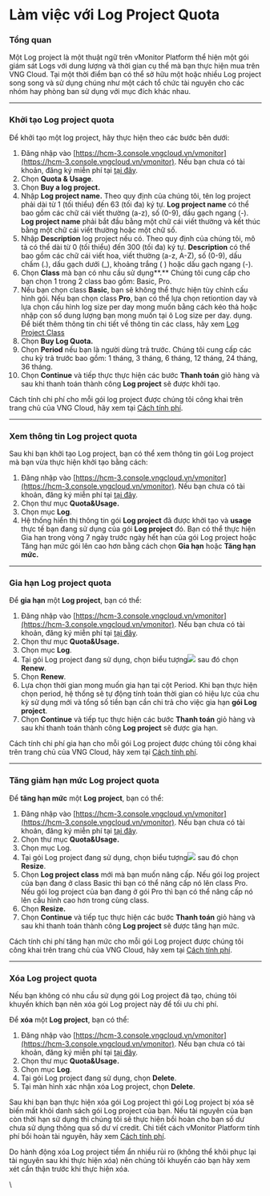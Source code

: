 # Làm việc với Log Project Quota

### Tổng quan

Một Log project là một thuật ngữ trên vMonitor Platform thể hiện một gói giám sát Logs với dung lượng và thời gian cụ thể mà bạn thực hiện mua trên VNG Cloud. Tại một thời điểm bạn có thể sở hữu một hoặc nhiều Log project song song và sử dụng chúng như một cách tổ chức tài nguyên cho các nhóm hay phòng ban sử dụng với mục đích khác nhau.

***

### Khởi tạo Log project quota

Để khởi tạo một log project, hãy thực hiện theo các bước bên dưới:

1. Đăng nhập vào [https://hcm-3.console.vngcloud.vn/vmonitor](https://hcm-3.console.vngcloud.vn/vmonitor). Nếu bạn chưa có tài khoản, đăng ký miễn phí tại [tại đây](https://register.vngcloud.vn/signup).
2. Chọn **Quota & Usage**.
3. Chọn **Buy a log project.**
4. Nhập **Log project name.** Theo quy định của chúng tôi, tên log project phải dài từ 1 (tối thiểu) đến 63 (tối đa) ký tự. **Log project name** có thể bao gồm các chữ cái viết thường (a-z), số (0-9), dấu gạch ngang (-). **Log project name** phải bắt đầu bằng một chữ cái viết thường và kết thúc bằng một chữ cái viết thường hoặc một chữ số.
5. Nhập **Description** log project nếu có. Theo quy định của chúng tôi, mô tả có thể dài từ 0 (tối thiểu) đến 300 (tối đa) ký tự. **Description** có thể bao gồm các chữ cái viết hoa, viết thường (a-z, A-Z), số (0-9), dấu chấm (.), dấu gạch dưới (\_), khoảng trắng ( ) hoặc dấu gạch ngang (-).
6. Chọn **Class** mà bạn có nhu cầu sử dụng**.** Chúng tôi cung cấp cho bạn chọn 1 trong 2 class bao gồm: Basic, Pro.
7. Nếu bạn chọn class **Basic**, bạn sẽ không thể thực hiện tùy chỉnh cấu hình gói. Nếu bạn chọn class **Pro**, bạn có thể lựa chọn retiontion day và lựa chọn cấu hình log size per day mong muốn bằng cách kéo thả hoặc nhập con số dung lượng bạn mong muốn tại ô Log size per day. dụng. Để biết thêm thông tin chi tiết về thông tin các class, hãy xem [Log Project Class](https://docs.vngcloud.vn/display/VPV/Log+Project+Class)
8. Chọn **Buy Log Quota.**
9. Chọn **Period** nếu bạn là người dùng trả trước. Chúng tôi cung cấp các chu kỳ trả trước bao gồm: 1 tháng, 3 tháng, 6 tháng, 12 tháng, 24 tháng, 36 tháng.
10. Chọn **Continue** và tiếp thực thực hiện các bước **Thanh toán** giỏ hàng và sau khi thanh toán thành công **Log project** sẽ được khởi tạo.

Cách tính chi phí cho mỗi gói log project được chúng tôi công khai trên trang chủ của VNG Cloud, hãy xem tại [Cách tính phí](https://docs.vngcloud.vn/pages/viewpage.action?pageId=49649904).

***

### Xem thông tin Log project quota

Sau khi bạn khởi tạo Log project, bạn có thể xem thông tin gói Log project mà bạn vừa thực hiện khởi tạo bằng cách:&#x20;

1. Đăng nhập vào [https://hcm-3.console.vngcloud.vn/vmonitor](https://hcm-3.console.vngcloud.vn/vmonitor). Nếu bạn chưa có tài khoản, đăng ký miễn phí tại [tại đây](https://register.vngcloud.vn/signup).
2. Chọn thư mục **Quota\&Usage.**
3. Chọn mục **Log**.
4. Hệ thống hiển thị thông tin gói **Log project** đã được khởi tạo và **usage** thực tế bạn đang sử dụng của gói **Log project** đó. Bạn có thể thực hiện Gia hạn trong vòng 7 ngày trước ngày hết hạn của gói Log project hoặc Tăng hạn mức gói lên cao hơn bằng cách chọn **Gia hạn** hoặc **Tăng hạn mức.**&#x20;

***

### Gia hạn Log project quota

Để **gia hạn** một **Log project**, bạn có thể:&#x20;

1. Đăng nhập vào [https://hcm-3.console.vngcloud.vn/vmonitor](https://hcm-3.console.vngcloud.vn/vmonitor). Nếu bạn chưa có tài khoản, đăng ký miễn phí tại [tại đây](https://register.vngcloud.vn/signup).
2. Chọn thư mục **Quota\&Usage.**
3. Chọn mục **Log**.
4. Tại gói Log project đang sử dụng, chọn biểu tượng![](http://docs.vngcloud.vn/download/thumbnails/49649957/image2024-2-28\_22-39-59.png?version=1\&modificationDate=1709135240569\&api=v2) sau đó chọn **Renew**.
5. Chọn **Renew**.
6. Lựa chọn thời gian mong muốn gia hạn tại cột Period. Khi bạn thực hiện chọn period, hệ thống sẽ tự động tính toán thời gian có hiệu lực của chu kỳ sử dụng mới và tổng số tiền bạn cần chi trả cho việc gia hạn **gói Log project**.
7. Chọn **Continue** và tiếp tục thực hiện các bước **Thanh toán** giỏ hàng và sau khi thanh toán thành công **Log project** sẽ được gia hạn.

Cách tính chi phí gia hạn cho mỗi gói Log project được chúng tôi công khai trên trang chủ của VNG Cloud, hãy xem tại [Cách tính phí](https://docs.vngcloud.vn/pages/viewpage.action?pageId=49649904).

***

### Tăng giảm hạn mức Log project quota

Để **tăng hạn mức** một **Log project**, bạn có thể:&#x20;

1. Đăng nhập vào [https://hcm-3.console.vngcloud.vn/vmonitor](https://hcm-3.console.vngcloud.vn/vmonitor). Nếu bạn chưa có tài khoản, đăng ký miễn phí tại [tại đây](https://register.vngcloud.vn/signup).
2. Chọn thư mục **Quota\&Usage.**
3. Chọn mục Log.
4. Tại gói Log project đang sử dụng, chọn biểu tượng![](http://docs.vngcloud.vn/download/thumbnails/49649957/image2024-2-28\_22-39-59.png?version=1\&modificationDate=1709135240569\&api=v2) sau đó chọn **Resize**.
5. Chọn **Log project class** mới mà bạn muốn nâng cấp. Nếu gói log project của bạn đang ở class Basic thì bạn có thể nâng cấp nó lên class Pro. Nếu gói log project của bạn đang ở gói Pro thì bạn có thể nâng cấp nó lên cấu hình cao hơn trong cùng class.&#x20;
6. Chọn **Resize.**
7. Chọn **Continue** và tiếp tục thực hiện các bước **Thanh toán** giỏ hàng và sau khi thanh toán thành công **Log project** sẽ được tăng hạn mức.

Cách tính chi phí tăng hạn mức cho mỗi gói Log project được chúng tôi công khai trên trang chủ của VNG Cloud, hãy xem tại [Cách tính phí](https://docs.vngcloud.vn/pages/viewpage.action?pageId=49649904).

***

### Xóa Log project quota

Nếu bạn không có nhu cầu sử dụng gói Log project đã tạo, chúng tôi khuyến khích bạn nên xóa gói Log project này để tối ưu chi phí.&#x20;

Để **xóa** một **Log project**, bạn có thể:&#x20;

1. Đăng nhập vào [https://hcm-3.console.vngcloud.vn/vmonitor](https://hcm-3.console.vngcloud.vn/vmonitor). Nếu bạn chưa có tài khoản, đăng ký miễn phí tại [tại đây](https://register.vngcloud.vn/signup).
2. Chọn thư mục **Quota\&Usage.**
3. Chọn mục **Log**.
4. Tại gói Log project đang sử dụng, chọn **Delete**.
5. Tại màn hình xác nhận xóa Log project, chọn **Delete**.

Sau khi bạn bạn thực hiện xóa gói Log project thì gói Log project bị xóa sẽ biến mất khỏi danh sách gói Log project của bạn. Nếu tài nguyên của bạn còn thời hạn sử dụng thì chúng tôi sẽ thực hiện bồi hoàn cho bạn số dư chưa sử dụng thông qua số dư ví credit. Chi tiết cách vMonitor Platform tính phí bồi hoàn tài nguyên, hãy xem [Cách tính phí](https://docs.vngcloud.vn/pages/viewpage.action?pageId=49649904).&#x20;

Do hành động xóa Log project tiềm ẩn nhiều rủi ro (không thể khôi phục lại tài nguyên sau khi thực hiện xóa) nên chúng tôi khuyến cáo bạn hãy xem xét cẩn thận trước khi thực hiện xóa.&#x20;

\
